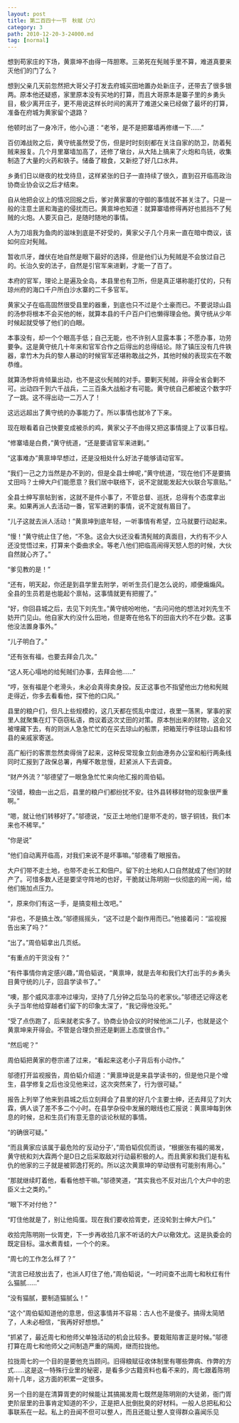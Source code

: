 ```yaml
---
layout: post
title: 第二百四十一节　秋赋（六）
category: 3
path: 2010-12-20-3-24000.md
tag: [normal]
---
```


想到苟家庄的下场，黄禀坤不由得一阵胆寒。三弟死在髡贼手里不算，难道真要来灭他们的门了么？

想到父亲几天前忽然把大哥父子打发去府城买田地置办处新庄子，还带去了很多银两。原本他还疑惑，家里原本没有买地的打算，而且大哥原本是寨子里的乡勇头目，极少离开庄子，更不用说这样长时间的离开了难道父亲已经做了最坏的打算，准备在府城为黄家留个退路？

他顿时出了一身冷汗，他小心道：“老爷，是不是把寨墙再修缮一下……”

百仞滩战败之后，黄守统虽然受了伤，但是时时刻刻都在关注自家的防卫，防着髡贼来报复。几个月里寨墙加高了，还修了墩台，从大陆上搞来了火炮和鸟铳，收集制造了大量的火药和铁子。储备了粮食，又新挖了好几口水井。

乡勇们日以继夜的枕戈待旦，这样紧张的日子一直持续了很久，直到召开临高政治协商业协会议之后才结束。

自从他把会议上的情况回报之后，爹对黄家寨的守御的事情就不甚关注了。只是一般的注意土匪和海盗的侵扰而已。黄禀坤也知道：就算寨墙修得再好也抵挡不了髡贼的火炮。人要灭自己，是随时随地的事情。

人为刀俎我为鱼肉的滋味到底是不好受的，黄家父子几个月来一直在暗中商议，该如何应对髡贼。

暂收爪牙，雌伏在地自然是眼下最好的选择，但是他们认为髡贼是不会放过自己的。长治久安的法子，自然是引官军来进剿，才能一了百了。

本府的官军，理论上是遍及全岛，本县里也有卫所，但是真正堪称能打仗的，只有琼州府的海口千户所白沙水寨的二千多官军。

黄家父子在临高固然很受县里的器重，到底也只不过是个土豪而已。不要说琼山县的汤参将根本不会买他的帐，就算本县的千户百户们也懒得理会他。黄守统从少年时候起就受够了他们的白眼。

本事没有，却一个个眼高手低；自己无能，也不许别人显露本事；不愿办事，功劳要争。这是黄守统几十年来和官军合作之后得出的总得结论。除了镇压没有几件铁器，拿竹木为兵的黎人暴动的时候官军还堪称敢战之外，其他时候的表现实在不敢恭维。

就算汤参将肯倾巢出动，也不是这伙髡贼的对手。要剿灭髡贼，非得全省会剿不可。出动四千到六千战兵，二三百条大战船才有可能。黄守统自己都被这个数字吓了一跳。这不得出动一二万人了！

这远远超出了黄守统的办事能力了。所以事情也就冷了下来。

现在眼看着自己快要变成被杀的鸡，黄家父子不由得又把这事情提上了议事日程。

“修寨墙是白费，”黄守统道，“还是要请官军来进剿。”

“这事难办”黄禀坤早想过，还是没相处什么好法子能够请动官军。

“我们一己之力当然是办不到的，但是全县士绅呢，”黄守统道，“现在他们不是要搞丈田吗？士绅大户们能愿意？我们居中联络下，说不定就能发起大伙联合写禀贴。”

全县士绅写禀帖到省，这就不是件小事了，不管总督、巡抚，总得有个态度拿出来。如果再派人去活动一番，官军进剿的事情，说不定就有眉目了。

“儿子这就去派人活动！”黄禀坤到底年轻，一听事情有希望，立马就要行动起来。

“慢！”黄守统止住了他，“不急。这会大伙还没看清髡贼的真面目，大约有不少人还没觉悟过来，打算来个委曲求全。等老八他们把临高闹得天怒人怨的时候，大伙自然就心齐了。”

“爹见教的是！”

“还有，明天起，你还是到县学里去附学，听听生员们是怎么说的，顺便煽煽风。全县的生员若是也能起个禀帖，这事情就更有把握了。”

“好，你回县城之后，去见下刘先生。”黄守统吩咐他，“去问问他的想法对刘先生不妨开门见山。他自家大约没什么田地，但是寄在他名下的田亩大约不在少数。这事他没法置身事外。”

“儿子明白了。”

“还有张有福，也要去拜会几次。”

“这人死心塌地的给髡贼们办事，去拜会他……”

“哼，张有福是个老滑头，未必会真得卖身投。反正这事也不指望他出力他和髡贼走得近，你多去看看他，探下他的口风。”

县里的粮户们，但凡上些规模的，这几天都在慌乱中度过，夜里一落黑，掌事的家里人就聚集在灯下窃窃私语，商议着这次丈田的对策。原本刨出来的财物，这会又被埋藏下去，有的则派人急急忙忙的在买去琼山的船票，把箱笼行李往琼山县和邻县的亲戚家寄送。

高广船行的客票忽然卖得俏了起来，这种反常现象立刻由港务办公室和船行两条线同时汇报到了政保总署，冉耀不敢怠慢，赶紧派人下去调查。

“财产外流？”邬德望了一眼急急忙忙来向他汇报的周伯韬。

“没错，粮由一出之后，县里的粮户们都纷扰不安。往外县转移财物的现象很严重啊。”

“嗯，就让他们转移好了。”邬德说，“反正土地他们是带不走的，银子铜钱，我们本来也不稀罕。”

“你是说”

“他们自动离开临高，对我们来说不是坏事嘛。”邬德看了眼报告。

大户们带不走土地，也带不走长工和佃户。留下的土地和人口自然就成了他们的财产了。可惜多数人还是要坚守阵地的也好，干脆就让陈明刚一伙彻底的闹一闹，给他们施加点压力。

“，原来你们有这一手，是搞变相土改吧。”

“非也，不是搞土改。”邬德摇摇头，“这不过是个副作用而已。”他接着问：“监视报告出来了吗？”

“出了。”周伯韬拿出几页纸。

“有重点的干货没有？”

“有件事情你肯定感兴趣，”周伯韬说，“黄禀坤，就是去年和我们大打出手的乡勇头目黄守统的儿子，回县学读书了。”

“噢，那个威风凛凛冲过壕沟，坚持了几分钟之后坠马的老家伙。”邬德还记得这老头子当年他给穿越者们留下的印象太深了，“我记得他没死。”

“受了点伤跑了，后来就老实多了。协商业协会议的时候他派二儿子，也就是这个黄禀坤来开得会。不管是合理负担还是剿匪上态度很合作。”

“然后呢？”

周伯韬把黄家的卷宗递了过来，“看起来这老小子背后有小动作。”

邬德打开监视报告，周伯韬介绍道：“黄禀坤说是来县学读书的，但是他只是个增生，县学修复之后也没见他来过，这次突然来了，行为很可疑。”

报告上列举了他来到县城之后立刻拜会了县里的好几个主要士绅，还去拜见了刘大霖，俩人谈了差不多二个小时。在县学杂役中发展的眼线也汇报说：黄禀坤每到休息的时候，总和生员们有意无意的谈论秋赋的事情。

“的确很可疑。”

“而且黄家应该属于最危险的‘反动分子’，”周伯韬侃侃而谈，“根据张有福的揭发，黄守统和刘大霖两个是D日之后采取敌对行动最积极的人。而且黄家和我们是有私仇的他家的三子就是被郭逸打死的。所以这次黄禀坤的举动很有可能别有用心。”

“那就继续盯着他，看看他想干嘛。”邬德笑道，“其实我也不反对出几个大户中的忠臣义士之类的。”

“眼下不对付他？”

“盯住他就是了，别让他捣蛋。现在我们要收拾胥吏，还没轮到士绅大户们。”

收拾完陈明刚一伙胥吏，下一步再收拾几家不听话的大户以儆效尤。这是执委会的既定目标。温水煮青蛙，一个个的来。

“周七的工作怎么样了？”

“流言已经放出去了，也派人盯住了他，”周伯韬说，“一时间查不出周七和秋红有什么猫腻……”

“没有猫腻，要制造猫腻么！”

“这个”周伯韬知道他的意思，但这事情并不容易：古人也不是傻子。搞得太简陋了，人未必相信，“我再好好想想。”

“抓紧了，最近周七和他师父单独活动的机会比较多。要栽赃陷害正是时候。”邬德打算在周七和他师父之间制造严重的隔阂，继而拉拢他。

拉拢周七的一个目的是要他充当顾问。旧得粮赋征收体制里有哪些弊病、作弊的方式……这是这一特殊行业里的秘密，是看多少古籍资料也看不来的，周七跟着陈明刚十几年，这方面的积累一定很多。

另一个目的是在清算胥吏的时候能让其搞揭发周七既然是陈明刚的大徒弟，衙门胥吏阶层里的丑事肯定知道的不少，正是把人批倒批臭的好材料。一般人总把私和公事联系在一起。私上的丑闻不但可以整人，而且还能让整人变得群众喜闻乐见